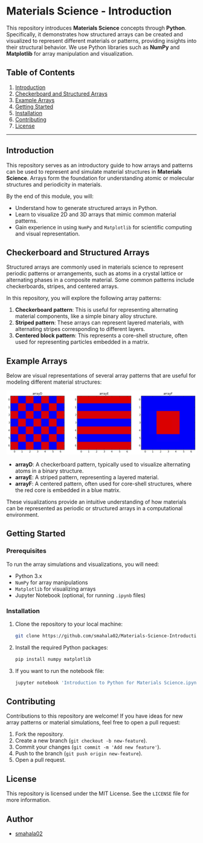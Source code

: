 # Materials Science - Introduction

This repository introduces **Materials Science** concepts through **Python**. Specifically, it demonstrates how structured arrays can be created and visualized to represent different materials or patterns, providing insights into their structural behavior. We use Python libraries such as **NumPy** and **Matplotlib** for array manipulation and visualization.

## Table of Contents

1. [Introduction](#introduction)
2. [Checkerboard and Structured Arrays](#checkerboard-and-structured-arrays)
3. [Example Arrays](#example-arrays)
4. [Getting Started](#getting-started)
5. [Installation](#installation)
6. [Contributing](#contributing)
7. [License](#license)

---

## Introduction

This repository serves as an introductory guide to how arrays and patterns can be used to represent and simulate material structures in **Materials Science**. Arrays form the foundation for understanding atomic or molecular structures and periodicity in materials.

By the end of this module, you will:
- Understand how to generate structured arrays in Python.
- Learn to visualize 2D and 3D arrays that mimic common material patterns.
- Gain experience in using `NumPy` and `Matplotlib` for scientific computing and visual representation.

## Checkerboard and Structured Arrays

Structured arrays are commonly used in materials science to represent periodic patterns or arrangements, such as atoms in a crystal lattice or alternating phases in a composite material. Some common patterns include checkerboards, stripes, and centered arrays.

In this repository, you will explore the following array patterns:

1. **Checkerboard pattern**: This is useful for representing alternating material components, like a simple binary alloy structure.
2. **Striped pattern**: These arrays can represent layered materials, with alternating stripes corresponding to different layers.
3. **Centered block pattern**: This represents a core-shell structure, often used for representing particles embedded in a matrix.

## Example Arrays

Below are visual representations of several array patterns that are useful for modeling different material structures:

![Array Visualizations](./3d_array_example.png)

- **arrayD**: A checkerboard pattern, typically used to visualize alternating atoms in a binary structure.
- **arrayE**: A striped pattern, representing a layered material.
- **arrayF**: A centered pattern, often used for core-shell structures, where the red core is embedded in a blue matrix.

These visualizations provide an intuitive understanding of how materials can be represented as periodic or structured arrays in a computational environment.

## Getting Started

### Prerequisites

To run the array simulations and visualizations, you will need:

- Python 3.x
- `NumPy` for array manipulations
- `Matplotlib` for visualizing arrays
- Jupyter Notebook (optional, for running `.ipynb` files)

### Installation

1. Clone the repository to your local machine:

   ```bash
   git clone https://github.com/smahala02/Materials-Science-Introduction.git
   ```

2. Install the required Python packages:

   ```bash
   pip install numpy matplotlib
   ```

3. If you want to run the notebook file:

   ```bash
   jupyter notebook 'Introduction to Python for Materials Science.ipynb'
   ```

## Contributing

Contributions to this repository are welcome! If you have ideas for new array patterns or material simulations, feel free to open a pull request:

1. Fork the repository.
2. Create a new branch (`git checkout -b new-feature`).
3. Commit your changes (`git commit -m 'Add new feature'`).
4. Push to the branch (`git push origin new-feature`).
5. Open a pull request.

## License

This repository is licensed under the MIT License. See the `LICENSE` file for more information.

## Author
- [smahala02](https://github.com/smahala02)

